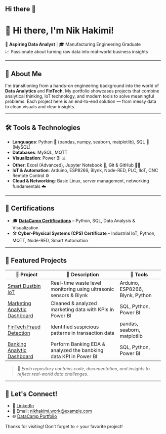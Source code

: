 ## Hi there 👋

<!--
**Kimi-e/Kimi-e** is a ✨ _special_ ✨ repository because its `README.md` (this file) appears on your GitHub profile.

Here are some ideas to get you started:

- 🔭 I’m currently working on ...
- 🌱 I’m currently learning ...
- 👯 I’m looking to collaborate on ...
- 🤔 I’m looking for help with ...
- 💬 Ask me about ...
- 📫 How to reach me: ...
- 😄 Pronouns: ...
- ⚡ Fun fact: ...
-->


# 👋 Hi there, I'm Nik Hakimi!

🎯 **Aspiring Data Analyst** | 🎓 Manufacturing Engineering Graduate  
📈 Passionate about turning raw data into real-world business insights

---

## 🧠 About Me

I'm transitioning from a hands-on engineering background into the world of **Data Analytics** and **FinTech**. My portfolio showcases projects that combine analytical thinking, IoT technology, and modern tools to solve meaningful problems. Each project here is an end-to-end solution — from messy data to clean visuals and clear insights.

---

## 🛠️ Tools & Technologies

- **Languages**: Python 🐍 (pandas, numpy, seaborn, matplotlib), SQL 🧮 (MySQL)
- **Databases**: MySQL, MQTT
- **Visualization**: Power BI 📊
- **Other**: Excel (Advanced), Jupyter Notebook 📒, Git & GitHub 🧑‍💻
- **IoT & Automation**: Arduino, ESP8266, Blynk, Node-RED, PLC, IIoT, CNC Remote Control ⚙️
- **Cloud & Networking**: Basic Linux, server management, networking fundamentals ☁️

---

## 📜 Certifications

- 🎓 **[DataCamp Certifications](https://www.datacamp.com/portfolio/nahfnz)** – Python, SQL, Data Analysis & Visualization
- 🛠 **Cyber-Physical Systems (CPS) Certificate** – Industrial IoT, Python, MQTT, Node-RED, Smart Automation

---

## 🚀 Featured Projects

| 📁 Project | 🧩 Description | 🔧 Tools |
|-----------|----------------|---------|
| [Smart Dustbin IoT](link_to_repo) | Real-time waste level monitoring using ultrasonic sensors & Blynk | Arduino, ESP8266, Blynk, Python |
| [Marketing Analytic Dashboard](https://github.com/Kimi-e/Marketing-Analytics) | Cleaned & analyzed marketing data with KPIs in Power BI | SQL, Python, Power BI |
| [FinTech Fraud Detection](link_to_repo) | Identified suspicious patterns in transaction data | pandas, seaborn, matplotlib |
| [Banking Analytic Dashboard](https://github.com/Kimi-e/Banking-Analysis) | Perform Banking EDA & analyzed the banbking data KPI in Power BI| SQL, Python, Power BI |

> 📌 *Each repository contains code, documentation, and insights to reflect real-world data challenges.*

---

## 🤝 Let's Connect!

- 💼 [LinkedIn](https://www.linkedin.com/in/nahfnz)
- 📧 Email: nikhakimi.work@example.com  
- 🌐 [DataCamp Portfolio](https://www.datacamp.com/portfolio/NIKHAKIMI)

Thanks for visiting! Don’t forget to ⭐ your favorite project!

